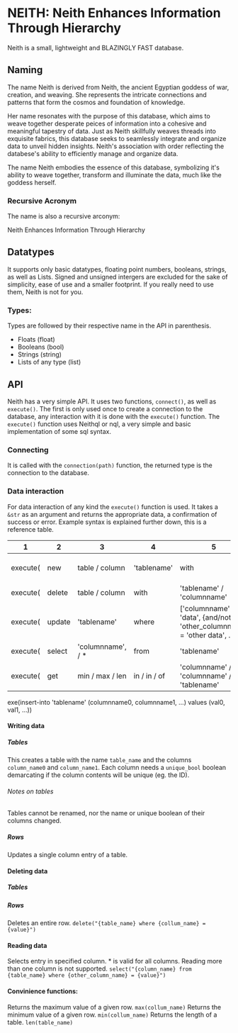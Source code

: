# NEITH: Neith Enhances Information Through Hierarchy
Neith is a small, lightweight and BLAZINGLY FAST database.

## Naming

The name Neith is derived from Neith, the ancient Egyptian goddess of war, creation, and weaving. She represents the intricate connections and patterns that form the cosmos and foundation of knowledge. 

Her name resonates with the purpose of this database, which aims to weave together desperate peices of information into a cohesive and meaningful tapestry of data. Just as Neith skillfully weaves threads into exquisite fabrics, this database seeks to seamlessly integrate and organize data to unveil hidden insights. Neith's association with order reflecting the databese's ability to efficiently manage and organize data.

The name Neith embodies the essence of this database, symbolizing it's ability to weave together, transform and illuminate the data, much like the goddess herself.

### Recursive Acronym
The name is also a recursive arconym:

Neith
Enhances
Information
Through
Hierarchy

## Datatypes
It supports only basic datatypes, floating point numbers, booleans, strings, as well as Lists.
Signed and unsigned intergers are excluded for the sake of simplicity, ease of use and a smaller footprint.
If you really need to use them, Neith is not for you.

### Types:
Types are followed by their respective name in the API in parenthesis.
- Floats (float)
- Booleans (bool)
- Strings (string)
- Lists of any type (list)

## API
Neith has a very simple API. It uses two functions, `connect()`, as well as `execute()`.
The first is only used once to create a connection to the database, any interaction with it is done with the `execute()` function.
The `execute()` function uses Neithql or nql, a very simple and basic implementation of some sql syntax.

### Connecting
It is called with the `connection(path)` function, the returned type is the connection to the database.

### Data interaction
For data interaction of any kind the `execute()` function is used. It takes a `&str` as an argument and returns the appropriate data, a confirmation of success or error.
Example syntax is explained further down, this is a reference table.

| 1 | 2 | 3 | 4 | 5 | 6 | 7 | 8 
| - | - | - | - | - | - | - | - 
| execute( | new | table / column | 'tablename' | with | ('rowname' 'unique', ...)) 
| execute( | delete | table / column | with | 'tablename' / 'columnname' | in | 'tablename') |
| execute( | update | 'tablename' | where | ['columnname' = 'data', {and/not/or} 'other_columnname' = 'other data', ...] | with | ('other_columnname' = 'new_data', ...)) | 
| execute( | select | 'columnname',  / * | from | 'tablename' | where | ('rowname' = 'data', ...)) |
| execute( | get | min / max / len | in / in / of |  'columnname' / 'columnname' / 'tablename' | from | 'tablename') |

exe(insert-into 'tablename' (columnname0, columnname1, ...) values (val0, val1, ...))

#### Writing data

##### Tables

This creates a table with the name `table_name` and the columns `column_name0` and `column_name1`. 
Each column needs a `unique_bool` boolean demarcating if the column contents will be unique (eg. the ID).
###### Notes on tables
Tables cannot be renamed, nor the name or unique boolean of their columns changed.

##### Rows
Updates a single column entry of a table.


#### Deleting data

##### Tables

##### Rows
Deletes an entire row.
`delete("{table_name} where {collum_name} = {value}")`

#### Reading data
Selects entry in specified column. * is valid for all columns.
Reading more than one column is not supported.
`select("{column_name} from {table_name} where {other_column_name} = {value}")`

#### Convinience functions:
Returns the maximum value of a given row.
`max(collum_name)`
Returns the minimum value of a given row.
`min(collum_name)`
Returns the length of a table.
`len(table_name)`
